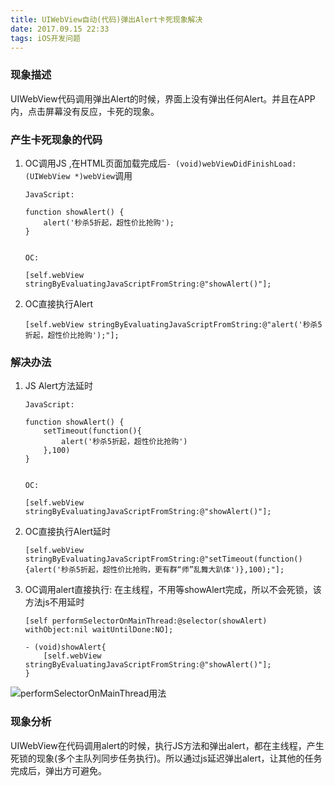 ```yaml
---
title: UIWebView自动(代码)弹出Alert卡死现象解决
date: 2017.09.15 22:33
tags: iOS开发问题
---
```

### 现象描述
UIWebView代码调用弹出Alert的时候，界面上没有弹出任何Alert。并且在APP内，点击屏幕没有反应，卡死的现象。  


### 产生卡死现象的代码
1. OC调用JS ,在HTML页面加载完成后`- (void)webViewDidFinishLoad:(UIWebView *)webView`调用
	 
	```
	JavaScript:

	function showAlert() {
		alert('秒杀5折起，超性价比抢购');
	}


	OC:

	[self.webView stringByEvaluatingJavaScriptFromString:@"showAlert()"];

	```

2. OC直接执行Alert  

	```
	[self.webView stringByEvaluatingJavaScriptFromString:@"alert('秒杀5折起，超性价比抢购');"];

	```
	
### 解决办法

1. JS Alert方法延时
	 
	```
	JavaScript:

	function showAlert() {
		setTimeout(function(){
			alert('秒杀5折起，超性价比抢购')
		},100)
	}


	OC:

	[self.webView stringByEvaluatingJavaScriptFromString:@"showAlert()"];

	```

2. OC直接执行Alert延时

	```
	[self.webView stringByEvaluatingJavaScriptFromString:@"setTimeout(function(){alert('秒杀5折起，超性价比抢购，更有群“师”乱舞大趴体')},100);"];

	```

3. OC调用alert直接执行: 在主线程，不用等showAlert完成，所以不会死锁，该方法js不用延时
    ```
    [self performSelectorOnMainThread:@selector(showAlert) withObject:nil waitUntilDone:NO];

    - (void)showAlert{
        [self.webView stringByEvaluatingJavaScriptFromString:@"showAlert()"];
    }
    ```


![performSelectorOnMainThread用法](http://upload-images.jianshu.io/upload_images/1216462-b4d5af60accadbc7.png?imageMogr2/auto-orient/strip%7CimageView2/2/w/1240)



### 现象分析

UIWebView在代码调用alert的时候，执行JS方法和弹出alert，都在主线程，产生死锁的现象(多个主队列同步任务执行)。所以通过js延迟弹出alert，让其他的任务完成后，弹出方可避免。
